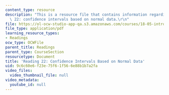```yaml
---
content_type: resource
description: "This is a resource file that contains information regarding reading\
  \ 22: confidence intervals based on normal data.\r\n"
file: https://ol-ocw-studio-app-qa.s3.amazonaws.com/courses/18-05-introduction-to-probability-and-statistics-spring-2014/9c6c60e6f23e75f61f566e88b1b7a2fa_MIT18_05S14_Reading22.pdf
file_type: application/pdf
learning_resource_types:
- Readings
ocw_type: OCWFile
parent_title: Readings
parent_type: CourseSection
resourcetype: Document
title: 'Reading 22: Confidence Intervals Based on Normal Data'
uid: 9c6c60e6-f23e-75f6-1f56-6e88b1b7a2fa
video_files:
  video_thumbnail_file: null
video_metadata:
  youtube_id: null
---
```

